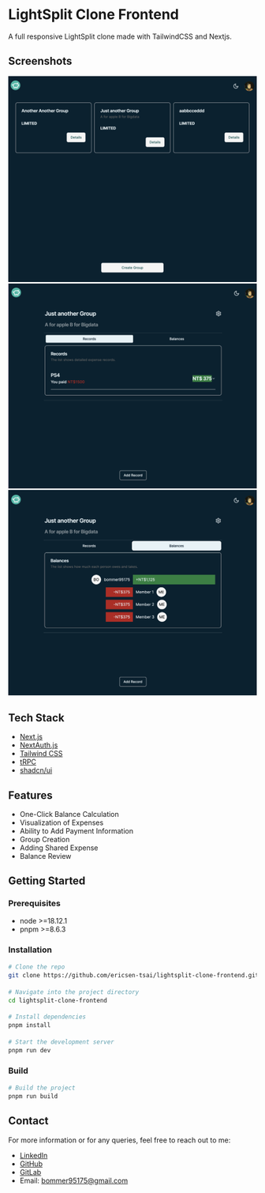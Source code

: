 # LightSplit Clone Frontend

A full responsive LightSplit clone made with TailwindCSS and Nextjs.

## Screenshots

![Group](./public/group.png)
![Record](./public/record.png)
![Balance](./public/balance.png)

## Tech Stack

- [Next.js](https://nextjs.org)
- [NextAuth.js](https://next-auth.js.org)
- [Tailwind CSS](https://tailwindcss.com)
- [tRPC](https://trpc.io)
- [shadcn/ui](https://ui.shadcn.com/)

## Features

- One-Click Balance Calculation
- Visualization of Expenses
- Ability to Add Payment Information
- Group Creation
- Adding Shared Expense
- Balance Review

## Getting Started

### Prerequisites

- node >=18.12.1
- pnpm >=8.6.3

### Installation

```bash
# Clone the repo
git clone https://github.com/ericsen-tsai/lightsplit-clone-frontend.git

# Navigate into the project directory
cd lightsplit-clone-frontend

# Install dependencies
pnpm install

# Start the development server
pnpm run dev
```

### Build

```bash
# Build the project
pnpm run build
```

## Contact

For more information or for any queries, feel free to reach out to me:

- [LinkedIn](https://www.linkedin.com/in/ericsen-tsai-a00948236/)
- [GitHub](https://github.com/ericsen-tsai)
- [GitLab](https://gitlab.com/ericsentsai)
- Email: <bommer95175@gmail.com>
